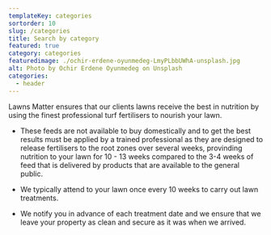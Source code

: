 ```yaml
---
templateKey: categories
sortorder: 10
slug: /categories
title: Search by category
featured: true
category: categories
featuredimage: ./ochir-erdene-oyunmedeg-LmyPLbbUWhA-unsplash.jpg
alt: Photo by Ochir Erdene Oyunmedeg on Unsplash
categories:
  - header
---
```

Lawns Matter ensures that our clients lawns receive the best in nutrition by using the finest professional turf fertilisers to nourish your lawn.  

- These feeds are not available to buy domestically and to get the best results must be applied by a trained professional as they are designed to release fertilisers to the root zones over several weeks, provinding nutrition to your lawn for 10 - 13 weeks compared to the 3-4 weeks of feed that is delivered by products that are available to the general public. 

- We typically attend to your lawn once every 10 weeks to carry out lawn treatments. 

- We notify you in advance of each treatment date and we ensure that we leave your property as clean and secure as it was when we arrived. 
